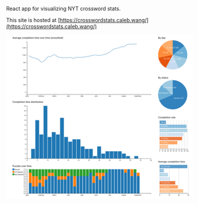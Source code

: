 React app for visualizing NYT crossword stats.

This site is hosted at [https://crosswordstats.caleb.wang/](https://crosswordstats.caleb.wang/)

![nyt_stats.png](nyt_stats.png)
